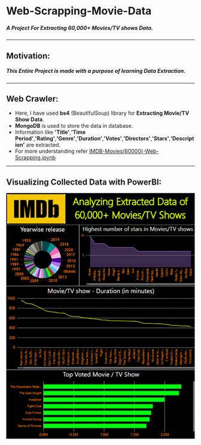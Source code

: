 # Web-Scrapping-Movie-Data
##### A Project For Extracting 60,000+ Movies/TV shows Data.


---

## **Motivation:**
##### This Entire Project is made with a purpose of learning Data Extraction.



---

## **Web Crawler:**

* Here, I have used **bs4** (BeautifulSoup) library for **Extracting Movie/TV Show Data**.
* **MongoDB** is used to store the data in database.
* Information like **'Title'**,**'Time Period'**,**'Rating'**,**'Genre'**,**'Duration'**,**'Votes'**,**'Directors'**,**'Stars'**,**'Description'** are extracted.
* For more understanding refer [IMDB-Movies(60000)-Web-Scrapping.ipynb](https://github.com/manthanpatel98/Web-Scrapping-Movie-Data/blob/master/IMDB-Movies(60000)-Web-Scrapping.ipynb)

---

## **Visualizing Collected Data with PowerBI:**
<img src="https://github.com/manthanpatel98/Web-Scrapping-Movie-Data/blob/master/IMDB/IMDB.gif" width="600" />


